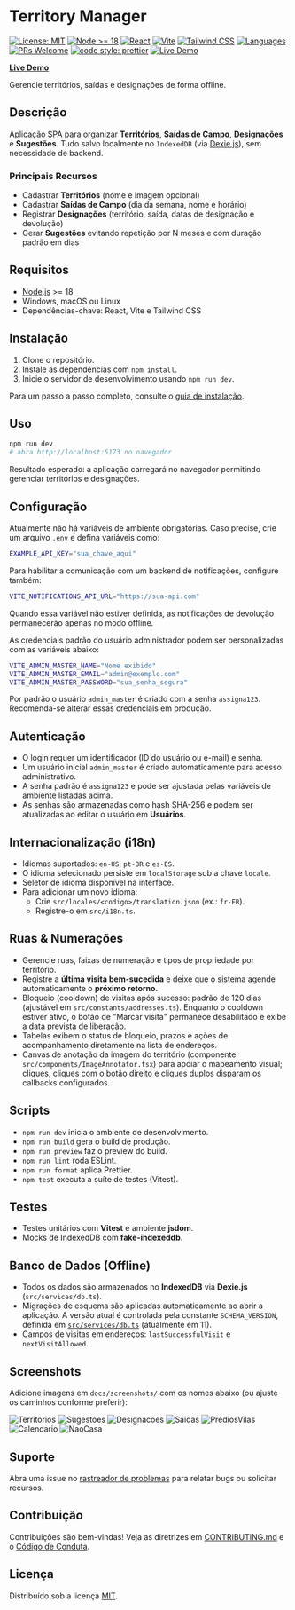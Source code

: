 # Territory Manager

[![License: MIT](https://img.shields.io/badge/license-MIT-blue.svg)](LICENSE)
[![Node >= 18](https://img.shields.io/badge/node-%3E%3D18-339933?logo=node.js&logoColor=white)](https://nodejs.org)
[![React](https://img.shields.io/badge/React-20232a?logo=react&logoColor=61DAFB)](https://react.dev/)
[![Vite](https://img.shields.io/badge/Vite-646CFF?logo=vite&logoColor=white)](https://vitejs.dev/)
[![Tailwind CSS](https://img.shields.io/badge/Tailwind-06B6D4?logo=tailwindcss&logoColor=white)](https://tailwindcss.com/)
[![Languages](https://img.shields.io/github/languages/top/leocosta1/territory-manager-vite)](https://github.com/leocosta1/territory-manager-vite/search?l=typescript)
[![PRs Welcome](https://img.shields.io/badge/PRs-welcome-brightgreen.svg)](CONTRIBUTING.md)
[![code style: prettier](https://img.shields.io/badge/code_style-prettier-ff69b4.svg)](https://prettier.io)
[![Live Demo](https://img.shields.io/badge/live_demo-black?style=flat-square&logo=github)](https://leocosta1.github.io/territory-manager-vite/)

[**Live Demo**](httpshttps://leocosta1.github.io/territory-manager-vite/)

Gerencie territórios, saídas e designações de forma offline.

## Descrição
Aplicação SPA para organizar **Territórios**, **Saídas de Campo**, **Designações** e **Sugestões**. Tudo salvo localmente no `IndexedDB` (via [Dexie.js](https://dexie.org)), sem necessidade de backend.

### Principais Recursos
- Cadastrar **Territórios** (nome e imagem opcional)
- Cadastrar **Saídas de Campo** (dia da semana, nome e horário)
- Registrar **Designações** (território, saída, datas de designação e devolução)
- Gerar **Sugestões** evitando repetição por N meses e com duração padrão em dias

## Requisitos
- [Node.js](https://nodejs.org) \>= 18
- Windows, macOS ou Linux
- Dependências-chave: React, Vite e Tailwind CSS

## Instalação
1. Clone o repositório.
2. Instale as dependências com `npm install`.
3. Inicie o servidor de desenvolvimento usando `npm run dev`.

Para um passo a passo completo, consulte o [guia de instalação](docs/installation.md).

## Uso
```bash
npm run dev
# abra http://localhost:5173 no navegador
```
Resultado esperado: a aplicação carregará no navegador permitindo gerenciar territórios e designações.

## Configuração
Atualmente não há variáveis de ambiente obrigatórias. Caso precise, crie um arquivo `.env` e defina variáveis como:
```bash
EXAMPLE_API_KEY="sua_chave_aqui"
```

Para habilitar a comunicação com um backend de notificações, configure também:

```bash
VITE_NOTIFICATIONS_API_URL="https://sua-api.com"
```

Quando essa variável não estiver definida, as notificações de devolução permanecerão apenas no modo offline.

As credenciais padrão do usuário administrador podem ser personalizadas com as variáveis abaixo:

```bash
VITE_ADMIN_MASTER_NAME="Nome exibido"
VITE_ADMIN_MASTER_EMAIL="admin@exemplo.com"
VITE_ADMIN_MASTER_PASSWORD="sua_senha_segura"
```

Por padrão o usuário `admin_master` é criado com a senha `assigna123`. Recomenda-se alterar essas credenciais em produção.

## Autenticação

- O login requer um identificador (ID do usuário ou e-mail) e senha.
- Um usuário inicial `admin_master` é criado automaticamente para acesso administrativo.
- A senha padrão é `assigna123` e pode ser ajustada pelas variáveis de ambiente listadas acima.
- As senhas são armazenadas como hash SHA-256 e podem ser atualizadas ao editar o usuário em **Usuários**.

## Internacionalização (i18n)
- Idiomas suportados: `en-US`, `pt-BR` e `es-ES`.
- O idioma selecionado persiste em `localStorage` sob a chave `locale`.
- Seletor de idioma disponível na interface.
- Para adicionar um novo idioma:
  - Crie `src/locales/<codigo>/translation.json` (ex.: `fr-FR`).
  - Registre-o em `src/i18n.ts`.

## Ruas & Numerações
- Gerencie ruas, faixas de numeração e tipos de propriedade por território.
- Registre a **última visita bem-sucedida** e deixe que o sistema agende automaticamente o **próximo retorno**.
- Bloqueio (cooldown) de visitas após sucesso: padrão de 120 dias (ajustável em `src/constants/addresses.ts`). Enquanto o cooldown estiver ativo, o botão de "Marcar visita" permanece desabilitado e exibe a data prevista de liberação.
- Tabelas exibem o status de bloqueio, prazos e ações de acompanhamento diretamente na lista de endereços.
- Canvas de anotação da imagem do território (componente `src/components/ImageAnnotator.tsx`) para apoiar o mapeamento visual; cliques, cliques com o botão direito e cliques duplos disparam os callbacks configurados.

## Scripts
- `npm run dev` inicia o ambiente de desenvolvimento.
- `npm run build` gera o build de produção.
- `npm run preview` faz o preview do build.
- `npm run lint` roda ESLint.
- `npm run format` aplica Prettier.
- `npm test` executa a suíte de testes (Vitest).

## Testes
- Testes unitários com **Vitest** e ambiente **jsdom**.
- Mocks de IndexedDB com **fake-indexeddb**.

## Banco de Dados (Offline)
- Todos os dados são armazenados no **IndexedDB** via **Dexie.js** (`src/services/db.ts`).
- Migrações de esquema são aplicadas automaticamente ao abrir a aplicação. A versão atual é controlada pela constante `SCHEMA_VERSION`, definida em [`src/services/db.ts`](src/services/db.ts) (atualmente em 11).
- Campos de visitas em endereços: `lastSuccessfulVisit` e `nextVisitAllowed`.

## Screenshots

Adicione imagens em `docs/screenshots/` com os nomes abaixo (ou ajuste os caminhos conforme preferir):

![Territorios](docs/screenshots/territorios.png)
![Sugestoes](docs/screenshots/sugestoes.png)
![Designacoes](docs/screenshots/designacoes.png)
![Saidas](docs/screenshots/saidas.png)
![PrediosVilas](docs/screenshots/predios_vilas.png)
![Calendario](docs/screenshots/calendario.png)
![NaoCasa](docs/screenshots/nao_em_casa.png)

## Suporte
Abra uma issue no [rastreador de problemas](../../issues) para relatar bugs ou solicitar recursos.

## Contribuição
Contribuições são bem-vindas! Veja as diretrizes em [CONTRIBUTING.md](CONTRIBUTING.md) e o [Código de Conduta](CODE_OF_CONDUCT.md).

## Licença
Distribuído sob a licença [MIT](LICENSE).
